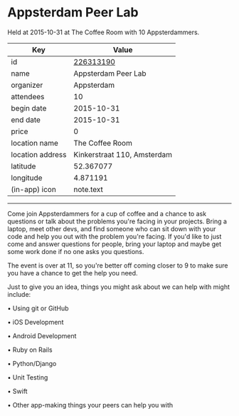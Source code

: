 # Appsterdam Peer Lab
Held at 2015-10-31 at The Coffee Room with 10 Appsterdammers.
        
|Key|Value
|---|---|
|id|[226313190](https://www.meetup.com/appsterdam/events/226313190/)|
|name|Appsterdam Peer Lab|
|organizer|Appsterdam|
|attendees|10|
|begin date|2015-10-31|
|end date|2015-10-31|
|price|0|
|location name|The Coffee Room|
|location address|Kinkerstraat 110, Amsterdam|
|latitude|52.367077|
|longitude|4.871191|
|(in-app) icon|note.text|

---

Come join Appsterdammers for a cup of coffee and a chance to ask questions or talk about the problems you're facing in your projects. Bring a laptop, meet other devs, and find someone who can sit down with your code and help you out with the problem you're facing. If you'd like to just come and answer questions for people, bring your laptop and maybe get some work done if no one asks you questions.

The event is over at 11, so you're better off coming closer to 9 to make sure you have a chance to get the help you need.

Just to give you an idea, things you might ask about we can help with might include:

• Using git or GitHub

• iOS Development

• Android Development

• Ruby on Rails

• Python/Django

• Unit Testing

• Swift

• Other app-making things your peers can help you with


